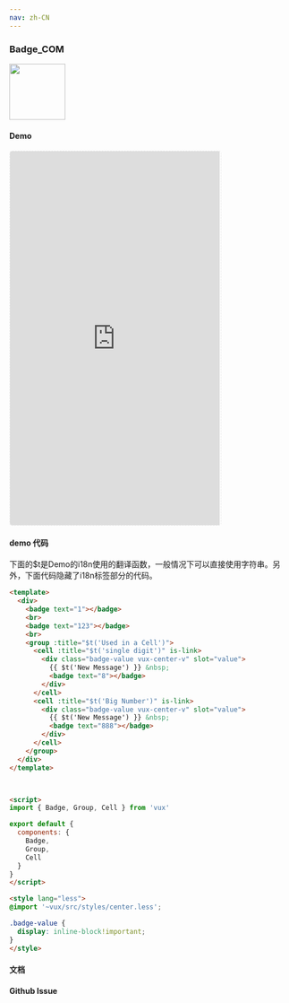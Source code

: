 ```yaml
---
nav: zh-CN
---
```



### Badge_COM

<img width="100" src="http://qr.topscan.com/api.php?text=https%3A%2F%2Fvux.li%2Fdemos%2Fv2%2F%23%2Fcomponent%2Fbadge"/>

#### Demo

 <div style="width:377px;height:667px;display:inline-block;border:1px dashed #ececec;border-radius:5px;overflow:hidden;">
   <iframe src="https://vux.li/demos/v2/#/component/badge" width="375" height="667" border="0" frameborder="0"></iframe>
 </div>

#### demo 代码

<p class="tip">下面的$t是Demo的i18n使用的翻译函数，一般情况下可以直接使用字符串。另外，下面代码隐藏了i18n标签部分的代码。</p>

``` html
<template>
  <div>
    <badge text="1"></badge>
    <br>
    <badge text="123"></badge>
    <br>
    <group :title="$t('Used in a Cell')">
      <cell :title="$t('single digit')" is-link>
        <div class="badge-value vux-center-v" slot="value">
          {{ $t('New Message') }} &nbsp;
          <badge text="8"></badge>
        </div>
      </cell>
      <cell :title="$t('Big Number')" is-link>
        <div class="badge-value vux-center-v" slot="value">
          {{ $t('New Message') }} &nbsp;
          <badge text="888"></badge>
        </div>
      </cell>
    </group>
  </div>
</template>



<script>
import { Badge, Group, Cell } from 'vux'

export default {
  components: {
    Badge,
    Group,
    Cell
  }
}
</script>

<style lang="less">
@import '~vux/src/styles/center.less';

.badge-value {
  display: inline-block!important;
}
</style>

```
#### 文档

#### Github Issue